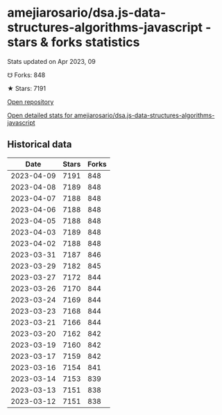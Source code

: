# amejiarosario/dsa.js-data-structures-algorithms-javascript - stars & forks statistics

Stats updated on Apr 2023, 09

☋ Forks: 848

★ Stars: 7191

[Open repository](https://github.com/amejiarosario/dsa.js-data-structures-algorithms-javascript)

[Open detailed stats for amejiarosario/dsa.js-data-structures-algorithms-javascript](https://reviewgithub.com/rep/amejiarosario/dsa.js-data-structures-algorithms-javascript)

## Historical data
| Date | Stars | Forks |
|------|-------|-------|
| 2023-04-09 | 7191 | 848 | 
| 2023-04-08 | 7189 | 848 | 
| 2023-04-07 | 7188 | 848 | 
| 2023-04-06 | 7188 | 848 | 
| 2023-04-05 | 7188 | 848 | 
| 2023-04-03 | 7189 | 848 | 
| 2023-04-02 | 7188 | 848 | 
| 2023-03-31 | 7187 | 846 | 
| 2023-03-29 | 7182 | 845 | 
| 2023-03-27 | 7172 | 844 | 
| 2023-03-26 | 7170 | 844 | 
| 2023-03-24 | 7169 | 844 | 
| 2023-03-23 | 7168 | 844 | 
| 2023-03-21 | 7166 | 844 | 
| 2023-03-20 | 7162 | 842 | 
| 2023-03-19 | 7160 | 842 | 
| 2023-03-17 | 7159 | 842 | 
| 2023-03-16 | 7154 | 841 | 
| 2023-03-14 | 7153 | 839 | 
| 2023-03-13 | 7151 | 838 | 
| 2023-03-12 | 7151 | 838 | 

